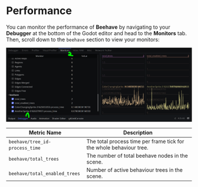 # Performance

You can monitor the performance of **Beehave** by navigating to your **Debugger** at the bottom of the Godot editor and head to the **Monitors** tab. Then, scroll down to the `beehave` section to view your monitors:

![performance-monitoring](../assets/performance-monitoring.png)

| Metric Name | Description |
|---|---|
| `beehave/tree_id-process_time` | The total process time per frame tick for the whole behaviour tree. |
| `beehave/total_trees` | The number of total beehave nodes in the scene. |
| `beehave/total_enabled_trees` | Number of active behaviour trees in the scene. |